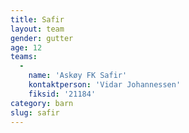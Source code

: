 ```yaml
---
title: Safir
layout: team
gender: gutter
age: 12
teams:
  -
    name: 'Askøy FK Safir'
    kontaktperson: 'Vidar Johannessen'
    fiksid: '21184'
category: barn
slug: safir
---
```

